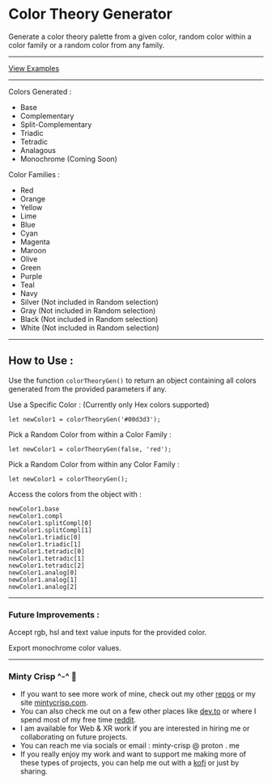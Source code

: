 # Color Theory Generator
Generate a color theory palette from a given color, random color within a color family or a random color from any family.

---
[View Examples](https://minty-crisp.github.io/colorTheoryGen/)

---

Colors Generated :
- Base
- Complementary
- Split-Complementary
- Triadic
- Tetradic
- Analagous
- Monochrome (Coming Soon)

Color Families :
- Red
- Orange
- Yellow
- Lime
- Blue
- Cyan
- Magenta
- Maroon
- Olive
- Green
- Purple
- Teal
- Navy
- Silver (Not included in Random selection)
- Gray (Not included in Random selection)
- Black (Not included in Random selection)
- White (Not included in Random selection)

---

## How to Use :
Use the function `colorTheoryGen()` to return an object containing all colors generated from the provided parameters if any.

Use a Specific Color : (Currently only Hex colors supported)

`let newColor1 = colorTheoryGen('#00d3d3');`

Pick a Random Color from within a Color Family :

`let newColor1 = colorTheoryGen(false, 'red');`

Pick a Random Color from within any Color Family :

`let newColor1 = colorTheoryGen();`

Access the colors from the object with :
```
newColor1.base
newColor1.compl
newColor1.splitCompl[0]
newColor1.splitCompl[1]
newColor1.triadic[0]
newColor1.triadic[1]
newColor1.tetradic[0]
newColor1.tetradic[1]
newColor1.tetradic[2]
newColor1.analog[0]
newColor1.analog[1]
newColor1.analog[2]
```
---

### Future Improvements :

Accept rgb, hsl and text value inputs for the provided color.

Export monochrome color values.

---
### Minty Crisp ^-^ :watermelon: 

- If you want to see more work of mine, check out my other [repos](https://github.com/Minty-Crisp?tab=repositories) or my site [mintycrisp.com](https://mintycrisp.com).
- You can also check me out on a few other places like [dev.to](https://dev.to/mintycrisp) or where I spend most of my free time [reddit](https://www.reddit.com/user/Minty-Crisp/).
- I am available for Web & XR work if you are interested in hiring me or collaborating on future projects.
- You can reach me via socials or email : minty-crisp @ proton . me
- If you really enjoy my work and want to support me making more of these types of projects, you can help me out with a [kofi](https://ko-fi.com/mintycrisp) or just by sharing.
